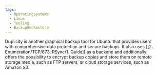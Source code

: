 ```yaml
---
tags:
  - OperatingSystems
  - Linux
  - Tooling
  - BackupAndRestore
---
```

Duplicity is another graphical backup tool for Ubuntu that provides users with comprehensive data protection and secure backups. It also uses [[2. Enumeration/TCP/873. RSync/1. Guide]] as a backend and additionally offers the possibility to encrypt backup copies and store them on remote storage media, such as FTP servers, or cloud storage services, such as Amazon S3.